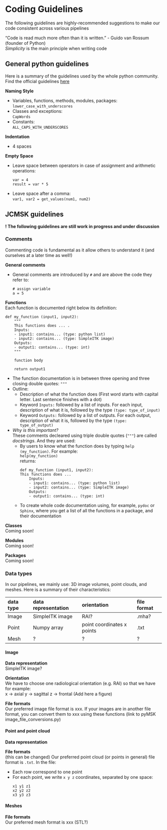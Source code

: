 # Coding Guidelines
The following guidelines are highly-recommended suggestions to make our code consistent across various pipelines

“Code is read much more often than it is written.” - Guido van Rossum (founder of Python)  
*Simplicity* is the main principle when writing code


## General python guidelines
Here is a summary of the guidelines used by the whole python community. Find the official guidelines [here](https://www.python.org/dev/peps/pep-0008/) 

**Naming Style**
- Variables, functions, methods, modules, packages:   
  `lower_case_with_underscores`
- Classes and exceptions:  
  `CapWords`
- Constants:  
  `ALL_CAPS_WITH_UNDERSCORES`

**Indentation**
- 4 spaces

**Empty Space**
- Leave space between operators in case of assignment and arithmetic operations:  
  ```
  var = 4
  result = var * 5
  ```
- Leave space after a comma:  
  `var1, var2 = get_values(num1, num2)`


## JCMSK guidelines 

**! The following guidelines are still work in progress and under discussion**

### Comments  
Commenting code is fundamental as it allow others to understand it (and ourselves at a later time as well!)

**General comments**
- General comments are introduced by `#` and are above the code they refer to:
  ```
  # assign variable
  a = 5
  ```
  
**Functions**  
Each function is documented right below its definition:    
```
def my_function (input1, input2):
    """
    This functions does ... .
    Inputs:
    - input1: contains... (type: python list)
    - input2: contains... (type: SimpleITK image)
    Outputs:
    - output1: contains... (type: int)
    """
    
    function body
    
    return output1 
```
- The function documentation is in between three opening and three closing double quotes: `"""`
- Outline:  
  - Description of what the function does (First word starts with capital letter. Last sentence finishes with a dot)
  - Keyword `Inputs:` followed by a list of inputs. For each input, description of what it is, followed by the type `(type: type_of_input)`
  - Keyword `Outputs:` followed by a list of outputs. For each output, description of what it is, followed by the type `(type: type_of_output)`
- *Why is this important?*   
  These comments decleared using triple double quotes (`"""`) are called *docstrings*. And they are used:  
  - By users to know what the function does by typing `help (my_function)`. For example:  
    `help(my_function)`  
    returns:
    ```
    def my_function (input1, input2):
    This functions does ...
        Inputs:
        - input1: contains... (type: python list)
        - input2: contains... (type: SimpleITK image)
        Outputs:
        - output1: contains... (type: int)
    ```
   - To create whole code documentation using, for example, `pydoc` or `Sphinx`, where you get a list of all the functions in a package, and their documentation
    
**Classes**  
Coming soon!

**Modules**  
Coming soon!  

**Packages**  
Coming soon!


### Data types  
In our pipelines, we mainly use: 3D image volumes, point clouds, and meshes. Here is a summary of their characteristics:

| data type | data representation | orientation                | file format |
| :---------| :------------------ | :------------------------- | :-----------|
| Image     | SimpleITK image     | RAI?                       | .mha?       |
| Point     | Numpy array         | point coordinates x points | .txt        |
| Mesh      | ?                   | ?                          | ?           | 


#### Image   

**Data representation**   
SimpleITK image?

**Orientation**  
We have to choose one radiological orientation (e.g. RAI) so that we have for example:  
x -> axial
y -> sagittal
z -> frontal
(Add here a figure)

**File formats**    
Our preferred image file format is xxx. If your images are in another file format, you can convert them to xxx using these functions (link to pyMSK image_file_conversions.py)


#### Point and point cloud    
**Data representation**  


**File formats**    
(this can be changed) Our preferred point cloud (or points in general) file format is `.txt`.
In the file: 
- Each row correspond to one point 
- For each point, we write `x y z` coordinates, separated by one space:
  ```
  x1 y1 z1
  x2 y2 z2
  x3 y3 z3
  ```

#### Meshes  
**File formats**  
Our preferred mesh format is xxx (STL?)



